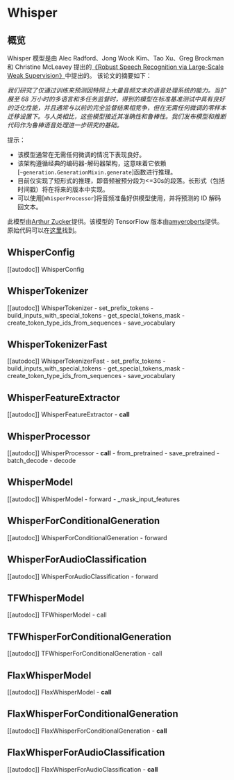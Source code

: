 <!-- 版权 2022 年的 HuggingFace 团队。保留所有权利。

根据 Apache 许可证第 2.0 版（“许可证”）许可；除非符合许可证，否则您不得使用此文件。
您可以在以下位置获取许可证的副本：

http://www.apache.org/licenses/LICENSE-2.0

除非适用法律要求或书面同意，软件根据许可证以“按原样”
分发，不附带任何形式的明示或暗示的保证或条件。请参阅许可证以获取
特定语言下的权限和限制。

⚠️请注意，此文件是 Markdown 格式，但包含特定语法以供我们的文档生成器(类似于 MDX)使用，可能无法在您的 Markdown 查看器中正确渲染。-->

# Whisper

## 概览

Whisper 模型是由 Alec Radford、Jong Wook Kim、Tao Xu、Greg Brockman 和 Christine McLeavey 提出的[《Robust Speech Recognition via Large-Scale Weak Supervision》](https://cdn.openai.com/papers/whisper.pdf)中提出的。 
该论文的摘要如下：

*我们研究了仅通过训练来预测因特网上大量音频文本的语音处理系统的能力。当扩展至 68 万小时的多语言和多任务监督时，得到的模型在标准基准测试中具有良好的泛化性能，并且通常与以前的完全监督结果相竞争，但在无需任何微调的零样本迁移设置下。与人类相比，这些模型接近其准确性和鲁棒性。我们发布模型和推断代码作为鲁棒语音处理进一步研究的基础。*


提示：

- 该模型通常在无需任何微调的情况下表现良好。
- 该架构遵循经典的编码器-解码器架构，这意味着它依赖[`~generation.GenerationMixin.generate`]函数进行推理。
- 目前仅实现了短形式的推理，即音频被预分段为<=30s的段落。长形式（包括时间戳）将在将来的版本中实现。
- 可以使用[`WhisperProcessor`]将音频准备好供模型使用，并将预测的 ID 解码回文本。

此模型由[Arthur Zucker](https://huggingface.co/ArthurZ)提供。该模型的 TensorFlow 版本由[amyeroberts](https://huggingface.co/amyeroberts)提供。
原始代码可以在[这里](https://github.com/openai/whisper)找到。


## WhisperConfig

[[autodoc]] WhisperConfig

## WhisperTokenizer

[[autodoc]] WhisperTokenizer
    - set_prefix_tokens
    - build_inputs_with_special_tokens
    - get_special_tokens_mask
    - create_token_type_ids_from_sequences
    - save_vocabulary

## WhisperTokenizerFast

[[autodoc]] WhisperTokenizerFast
    - set_prefix_tokens
    - build_inputs_with_special_tokens
    - get_special_tokens_mask
    - create_token_type_ids_from_sequences
    - save_vocabulary

## WhisperFeatureExtractor

[[autodoc]] WhisperFeatureExtractor
    - __call__

## WhisperProcessor

[[autodoc]] WhisperProcessor
    - __call__
    - from_pretrained
    - save_pretrained
    - batch_decode
    - decode

## WhisperModel

[[autodoc]] WhisperModel
    - forward
    - _mask_input_features

## WhisperForConditionalGeneration

[[autodoc]] WhisperForConditionalGeneration
    - forward

## WhisperForAudioClassification

[[autodoc]] WhisperForAudioClassification
    - forward


## TFWhisperModel

[[autodoc]] TFWhisperModel
    - call

## TFWhisperForConditionalGeneration

[[autodoc]] TFWhisperForConditionalGeneration
    - call


## FlaxWhisperModel

[[autodoc]] FlaxWhisperModel
    - __call__

## FlaxWhisperForConditionalGeneration

[[autodoc]] FlaxWhisperForConditionalGeneration
    - __call__

## FlaxWhisperForAudioClassification

[[autodoc]] FlaxWhisperForAudioClassification
    - __call__